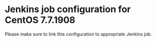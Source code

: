 # Jenkins job configuration for CentOS 7.7.1908

Please make sure to link this configuration to appropriate Jenkins job.

